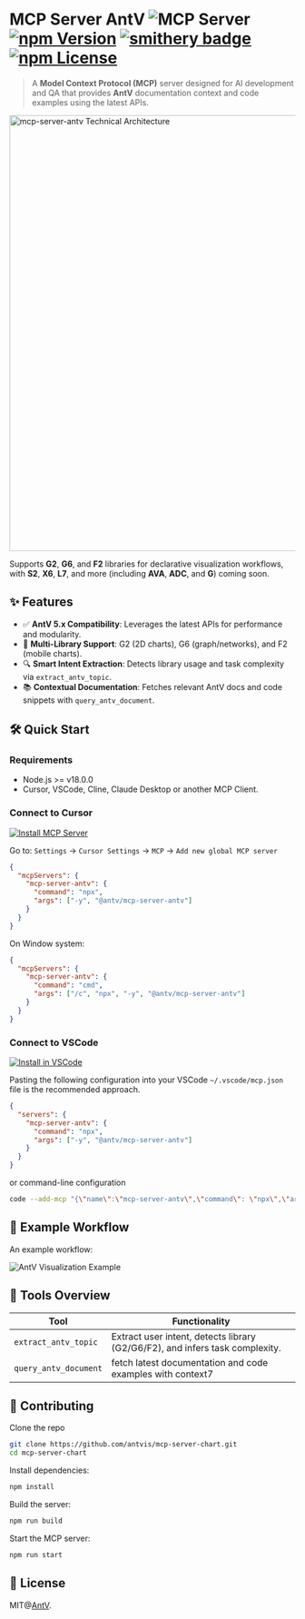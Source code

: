 # MCP Server AntV ![](https://badge.mcpx.dev?type=server 'MCP Server') [![npm Version](https://img.shields.io/npm/v/@antv/mcp-server-antv.svg)](https://www.npmjs.com/package/@antv/mcp-server-antv) [![smithery badge](https://smithery.ai/badge/@antvis/mcp-server-antv)](https://smithery.ai/server/@antvis/mcp-server-antv) [![npm License](https://img.shields.io/npm/l/@antv/mcp-server-antv.svg)](https://www.npmjs.com/package/@antv/mcp-server-antv)

> A **Model Context Protocol (MCP)** server designed for AI development and QA that provides **AntV** documentation context and code examples using the latest APIs.

<img width="768" alt="mcp-server-antv Technical Architecture" src="https://mdn.alipayobjects.com/huamei_qa8qxu/afts/img/A*WHSOR7L8U0YAAAAATjAAAAgAemJ7AQ/fmt.webp" />

Supports **G2**, **G6**, and **F2** libraries for declarative visualization workflows, with **S2**, **X6**, **L7**, and more (including **AVA**, **ADC**, and **G**) coming soon.

## ✨ Features

- ✅ **AntV 5.x Compatibility**: Leverages the latest APIs for performance and modularity.
- 🧩 **Multi-Library Support**: G2 (2D charts), G6 (graph/networks), and F2 (mobile charts).
- 🔍 **Smart Intent Extraction**: Detects library usage and task complexity via `extract_antv_topic`.
- 📚 **Contextual Documentation**: Fetches relevant AntV docs and code snippets with `query_antv_document`.

## 🛠️ Quick Start

### Requirements

- Node.js >= v18.0.0
- Cursor, VSCode, Cline, Claude Desktop or another MCP Client.

### Connect to Cursor

[![Install MCP Server](https://cursor.com/deeplink/mcp-install-dark.svg)](https://cursor.com/install-mcp?name=mcp-server-antv&config=eyJjb21tYW5kIjoibnB4IC15IEBhbnR2L21jcC1zZXJ2ZXItYW50diJ9)

Go to: `Settings` -> `Cursor Settings` -> `MCP` -> `Add new global MCP server`

```json
{
  "mcpServers": {
    "mcp-server-antv": {
      "command": "npx",
      "args": ["-y", "@antv/mcp-server-antv"]
    }
  }
}
```

On Window system:

```json
{
  "mcpServers": {
    "mcp-server-antv": {
      "command": "cmd",
      "args": ["/c", "npx", "-y", "@antv/mcp-server-antv"]
    }
  }
}
```

### Connect to VSCode

[![Install in VSCode](https://img.shields.io/badge/Install%20in-VSCode-2C2C2C?style=for-the-badge&logo=visualstudiocode&logoColor=white)](https://insiders.vscode.dev/redirect?url=vscode%3Amcp%2Finstall%3F%257B%2522name%22%3A%22mcp-server-antv%22%2C%22command%22%3A%22npx%22%2C%22args%22%3A%5B%22-y%22%2C%22%40antv%2Fmcp-server-antv%22%5D%7D)

Pasting the following configuration into your VSCode `~/.vscode/mcp.json` file is the recommended approach.

```json
{
  "servers": {
    "mcp-server-antv": {
      "command": "npx",
      "args": ["-y", "@antv/mcp-server-antv"]
    }
  }
}
```

or command-line configuration

```bash
code --add-mcp "{\"name\":\"mcp-server-antv\",\"command\": \"npx\",\"args\": [\"-y\",\"@antv/mcp-server-antv\"]}"
```

## 🧪 Example Workflow

An example workflow:

![AntV Visualization Example](https://mdn.alipayobjects.com/huamei_z07ha6/afts/img/A*k1edRJh_RngAAAAAhKAAAAgAeqyNAQ/original)

## 🧰 Tools Overview

| Tool                  | Functionality                                                                |
| --------------------- | ---------------------------------------------------------------------------- |
| `extract_antv_topic`  | Extract user intent, detects library (G2/G6/F2), and infers task complexity. |
| `query_antv_document` | fetch latest documentation and code examples with context7                   |

## 🔨 Contributing

Clone the repo

```bash
git clone https://github.com/antvis/mcp-server-chart.git
cd mcp-server-chart
```

Install dependencies:

```bash
npm install
```

Build the server:

```bash
npm run build
```

Start the MCP server:

```bash
npm run start
```

## 📄 License

MIT@[AntV](https://github.com/antvis).
